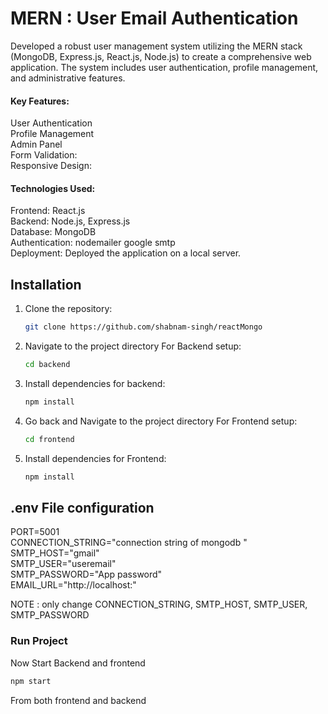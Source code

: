 # MERN : User Email Authentication 
Developed a robust user management system utilizing the MERN stack (MongoDB, Express.js, React.js, Node.js)
to create a comprehensive web application. The system includes user authentication, profile management, and administrative features.

#### Key Features:
User Authentication<br>
Profile Management<br>
Admin Panel<br>
Form Validation:<br>
Responsive Design:<br>

#### Technologies Used:
Frontend: React.js<br>
Backend: Node.js, Express.js<br>
Database: MongoDB<br>
Authentication: nodemailer google smtp<br>
Deployment: Deployed the application on a local server.<br>


## Installation

1. Clone the repository:

    ```bash
    git clone https://github.com/shabnam-singh/reactMongo
    ```

2. Navigate to the project directory For Backend setup:

    ```bash
    cd backend
    ```

3. Install dependencies for backend:

    ```bash
    npm install
    ```

3. Go back and Navigate to the project directory For Frontend setup:

    ```bash
    cd frontend
    ```
    
4. Install dependencies for Frontend:

    ```bash
    npm install
    ```


## .env File configuration
PORT=5001 <br>
CONNECTION_STRING="connection string of mongodb "<br>
SMTP_HOST="gmail"<br>
SMTP_USER="useremail"<br>
SMTP_PASSWORD="App password"<br>
EMAIL_URL="http://localhost:"<br>

NOTE : only change CONNECTION_STRING, SMTP_HOST, SMTP_USER, SMTP_PASSWORD

### Run Project
Now Start Backend and frontend

```bash
npm start
```
From both frontend and backend 

